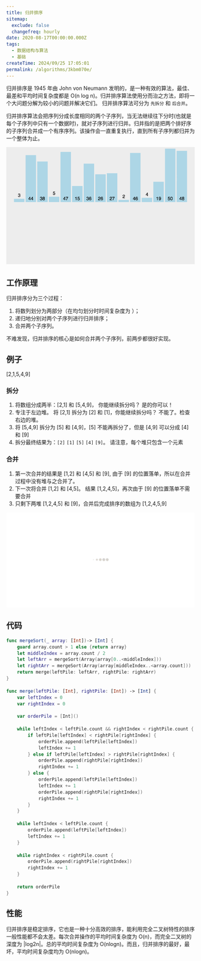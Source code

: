 ```yaml
---
title: 归并排序
sitemap:
  exclude: false
  changefreq: hourly
date: 2020-08-17T00:00:00.000Z
tags:
  - 数据结构与算法
  - 基础
createTime: 2024/09/25 17:05:01
permalink: /algorithms/3kbm070e/
---
```


归并排序是 1945 年由 John von Neumann 发明的，是一种有效的算法，最佳、最差和平均时间复杂度都是 O(n log n)。归并排序算法使用分而治之方法，即将一个大问题分解为较小的问题并解决它们。 归并排序算法可分为 `先拆分` 和 `后合并`。


归并排序算法会把序列分成长度相同的两个子序列，当无法继续往下分时(也就是每个子序列中只有一个数据时)，就对子序列进行归并。归并指的是把两个排好序的子序列合并成一个有序序列。该操作会一直重复执行，直到所有子序列都归并为一个整体为止。

![754476-026141fa68c25ddf](/imgs/754476-026141fa68c25ddf.gif)

## 工作原理

归并排序分为三个过程：

1. 将数列划分为两部分（在均匀划分时时间复杂度为 ）；
2. 递归地分别对两个子序列进行归并排序；
3. 合并两个子序列。

不难发现，归并排序的核心是如何合并两个子序列，前两步都很好实现。

## 例子

[2,1,5,4,9]

### 拆分

1. 将数组分成两半：[2,1] 和 [5,4,9]， 你能继续拆分吗？ 是的你可以！
2. 专注于左边堆。 将 [2,1] 拆分为 [2] 和 [1]，你能继续拆分吗？ 不能了。检查右边的堆。
3. 将 [5,4,9] 拆分为 [5] 和 [4,9]，[5] 不能再拆分了，但是 [4,9] 可以分成 [4] 和 [9]
4. 拆分最终结果为：`[2]` `[1]` `[5]` `[4]` `[9]`。 请注意，每个堆只包含一个元素

### 合并

1. 第一次合并的结果是 [1,2] 和 [4,5] 和 [9], 由于 [9] 的位置落单，所以在合并过程中没有堆与之合并了。
2. 下一次将合并 [1,2] 和 [4,5]。 结果 [1,2,4,5]，再次由于 [9] 的位置落单不需要合并
3. 只剩下两堆 [1,2,4,5] 和 [9]，合并后完成排序的数组为 [1,2,4,5,9]

![](/imgs/68747470733a2f2f75706c6f61642d696d616765732e6a69616e7368752e696f2f75706c6f61645f696d616765732f313637383133352d623734303439396637633931323362612e6769663f696d6167654d6f6772322f6175746f2d6f7269656e742f7374726970.gif)

## 代码

```swift
func mergeSort(_ array: [Int])-> [Int] {
    guard array.count > 1 else {return array}
    let middleIndex = array.count / 2
    let leftArr = mergeSort(Array(array[0..<middleIndex]))
    let rightArr = mergeSort(Array(array[middleIndex..<array.count]))
    return merge(leftPile: leftArr, rightPile: rightArr)
}

func merge(leftPile: [Int], rightPile: [Int]) -> [Int] {
    var leftIndex = 0
    var rightIndex = 0

    var orderPile = [Int]()

    while leftIndex < leftPile.count && rightIndex < rightPile.count {
        if leftPile[leftIndex] < rightPile[rightIndex] {
            orderPile.append(leftPile[leftIndex])
            leftIndex += 1
        } else if leftPile[leftIndex] > rightPile[rightIndex] {
            orderPile.append(rightPile[rightIndex])
            rightIndex += 1
        } else {
            orderPile.append(leftPile[leftIndex])
            leftIndex += 1
            orderPile.append(rightPile[rightIndex])
            rightIndex += 1
        }
    }

    while leftIndex < leftPile.count {
        orderPile.append(leftPile[leftIndex])
        leftIndex += 1
    }

    while rightIndex < rightPile.count {
        orderPile.append(rightPile[rightIndex])
        rightIndex += 1
    }

    return orderPile
}
```

## 性能

归并排序是稳定排序，它也是一种十分高效的排序，能利用完全二叉树特性的排序一般性能都不会太差。每次合并操作的平均时间复杂度为 O(n)，而完全二叉树的深度为 |log2n|。总的平均时间复杂度为 O(nlogn)。而且，归并排序的最好，最坏，平均时间复杂度均为 O(nlogn)。
